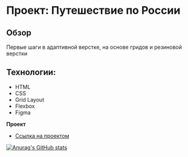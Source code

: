 # Проект: Путешествие по России

## Обзор
Первые шаги в адаптивной верстке, на основе гридов и резиновой верстки

## Технологии:

* HTML
* CSS
* Grid Layout
* Flexbox
* Figma

**Проект**
* [Ссылка на проектом](https://lxstchance.github.io/russian-travel/)

[![Anurag's GitHub stats](https://github-readme-stats.vercel.app/api?username=lxstchance&theme=tokyonight)](https://github.com/lxstchance/github-readme-stats)
